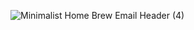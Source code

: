 ![Minimalist Home Brew Email Header (4)](https://user-images.githubusercontent.com/78292768/149252420-998966fd-6a7e-4e95-9511-dba61f812995.gif)

<!--
**Hpollard003/hpollard003** is a ✨ _special_ ✨ repository because its `README.md` (this file) appears on your GitHub profile.

Here are some ideas to get you started:

- 🔭 I’m currently working on ...
- 🌱 I’m currently learning ...
- 👯 I’m looking to collaborate on ...
- 🤔 I’m looking for help with ...
- 💬 Ask me about ...
- 📫 How to reach me: ...
- 😄 Pronouns: ...
- ⚡ Fun fact: ...
-->
